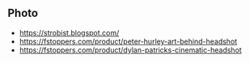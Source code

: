 Photo
-----
* https://strobist.blogspot.com/
* https://fstoppers.com/product/peter-hurley-art-behind-headshot
* https://fstoppers.com/product/dylan-patricks-cinematic-headshot

